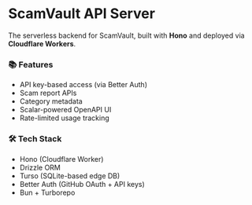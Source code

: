 # ScamVault API Server

The serverless backend for ScamVault, built with **Hono** and deployed via **Cloudflare Workers**.

### 📚 Features

- API key-based access (via Better Auth)
- Scam report APIs
- Category metadata
- Scalar-powered OpenAPI UI
- Rate-limited usage tracking

### 🛠 Tech Stack

- Hono (Cloudflare Worker)
- Drizzle ORM
- Turso (SQLite-based edge DB)
- Better Auth (GitHub OAuth + API keys)
- Bun + Turborepo
